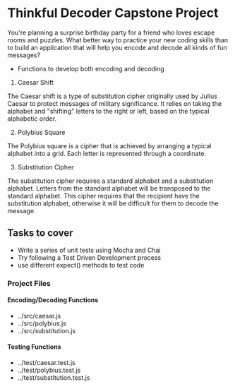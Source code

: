 # Thinkful Decoder Capstone Project
You're planning a surprise birthday party for a friend who loves escape rooms and puzzles. What better way to practice your new coding skills than to build an application that will help you encode and decode all kinds of fun messages?
- Functions to develop both encoding and decoding
1. Caesar Shift

The Caesar shift is a type of substitution cipher originally used by Julius Caesar to protect messages of military significance. It relies on taking the alphabet and "shifting" letters to the right or left, based on the typical alphabetic order.

2. Polybius Square

The Polybius square is a cipher that is achieved by arranging a typical alphabet into a grid. Each letter is represented through a coordinate.

3. Substitution Cipher

The substitution cipher requires a standard alphabet and a substitution alphabet. Letters from the standard alphabet will be transposed to the standard alphabet. This cipher requires that the recipient have the substitution alphabet, otherwise it will be difficult for them to decode the message.

## Tasks to cover
- Write a series of unit tests using Mocha and Chai
- Try following a Test Driven Development process
- use different expect() methods to test code

### Project Files

#### Encoding/Decoding Functions
- ../src/caesar.js
- ../src/polybius.js
- ../src/substitution.js

#### Testing Functions
- ../test/caesar.test.js
- ../test/polybius.test.js
- ../test/substitution.test.js
